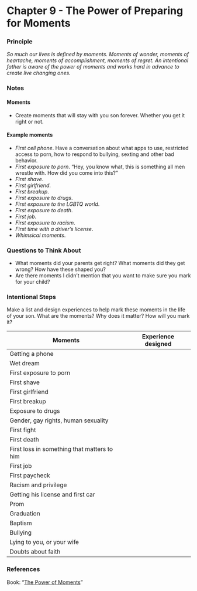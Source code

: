 # Chapter 9 - The Power of Preparing for Moments

### Principle

*So much our lives is defined by moments. Moments of wonder, moments of heartache, moments of accomplishment, moments of regret. An intentional father is aware of the power of moments and works hard in advance to create live changing ones.* 

### Notes

#### Moments
* Create moments that will stay with you son forever. Whether you get it right or not.
#### Example moments
* *First cell phone*. Have a conversation about what apps to use, restricted access to porn, how to respond to bullying, sexting and other bad behavior.
* *First exposure to porn*. “Hey, you know what, this is something all men wrestle with. How did you come into this?”
* *First shave*.
* *First girlfriend*. 
* *First breakup*.
* *First exposure to drugs*. 
* *First exposure to the LGBTQ world*.
* *First exposure to death*.
* *First job*.
* *First exposure to racism*. 
* *First time with a driver’s license*.
* *Whimsical moments*. 
### Questions to Think About

- What moments did your parents get right? What moments did they get wrong? How have these shaped you?
- Are there moments I didn’t mention that you want to make sure you mark for your child?

### Intentional Steps

Make a list and design experiences to help mark these moments in the life of your son. What are the moments? Why does it matter? How will you mark it? 

| Moments | Experience designed |
| --- | --- |
| Getting a phone |  |
| Wet dream |  |
| First exposure to porn |  |
| First shave |  |
| First girlfriend |  |
| First breakup |  |
| Exposure to drugs |  |
| Gender, gay rights, human sexuality |  |
| First fight |  |
| First death |  |
| First loss in something that matters to him |  |
| First job |  |
| First paycheck |  |
| Racism and privilege |  |
| Getting his license and first car |  |
| Prom |  |
| Graduation |  |
| Baptism  |  |
| Bullying |  |
| Lying to you, or your wife |  |
| Doubts about faith |  |

### References

Book: “[The Power of Moments](https://www.amazon.com/Power-Moments-Certain-Experiences-Extraordinary/dp/1501147765/ref=sr_1_1?crid=30JFKZSSLT2UE&dib=eyJ2IjoiMSJ9.RzD29cNyRwz_wwp3Bk79ONVKwNBk6ONgyX5QkavMV3cVsy8oOrcVTKzezS6SI-i-dzo8-5EzItflnn7TRAUwrQLk0zFiVaPAuDa5005b0k3TdhVb1uGpvFPpTheoLoPlorgFQzBTKuFOLBfFm3Vm-afclGzINqKCSBUDBVFPZqiM87tm6RJLzgxZA5bo-eMkHW7Wdzne275HAmXT8vs-fF8dIqNCIZhduJtJQlIPtp0.XdB15fHYxRBjPejZQt1qQxtQ44WIdIyvBYUSDRjwPss&dib_tag=se&keywords=the+power+of+moments&qid=1737515793&sprefix=the+power+of+mome%2Caps%2C457&sr=8-1)”